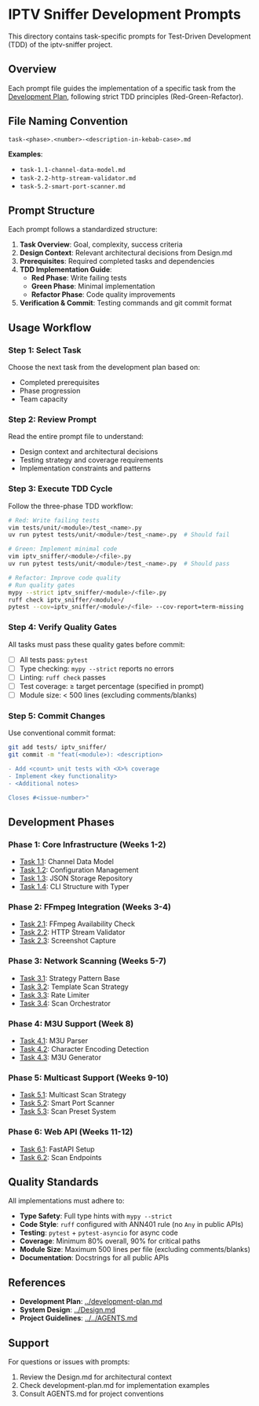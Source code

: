 # IPTV Sniffer Development Prompts

This directory contains task-specific prompts for Test-Driven Development (TDD) of the iptv-sniffer project.

## Overview

Each prompt file guides the implementation of a specific task from the [Development Plan](../development-plan.md), following strict TDD principles (Red-Green-Refactor).

## File Naming Convention

```
task-<phase>.<number>-<description-in-kebab-case>.md
```

**Examples**:

- `task-1.1-channel-data-model.md`
- `task-2.2-http-stream-validator.md`
- `task-5.2-smart-port-scanner.md`

## Prompt Structure

Each prompt follows a standardized structure:

1. **Task Overview**: Goal, complexity, success criteria
2. **Design Context**: Relevant architectural decisions from Design.md
3. **Prerequisites**: Required completed tasks and dependencies
4. **TDD Implementation Guide**:
   - **Red Phase**: Write failing tests
   - **Green Phase**: Minimal implementation
   - **Refactor Phase**: Code quality improvements
5. **Verification & Commit**: Testing commands and git commit format

## Usage Workflow

### Step 1: Select Task

Choose the next task from the development plan based on:

- Completed prerequisites
- Phase progression
- Team capacity

### Step 2: Review Prompt

Read the entire prompt file to understand:

- Design context and architectural decisions
- Testing strategy and coverage requirements
- Implementation constraints and patterns

### Step 3: Execute TDD Cycle

Follow the three-phase TDD workflow:

```bash
# Red: Write failing tests
vim tests/unit/<module>/test_<name>.py
uv run pytest tests/unit/<module>/test_<name>.py  # Should fail

# Green: Implement minimal code
vim iptv_sniffer/<module>/<file>.py
uv run pytest tests/unit/<module>/test_<name>.py  # Should pass

# Refactor: Improve code quality
# Run quality gates
mypy --strict iptv_sniffer/<module>/<file>.py
ruff check iptv_sniffer/<module>/
pytest --cov=iptv_sniffer/<module>/<file> --cov-report=term-missing
```

### Step 4: Verify Quality Gates

All tasks must pass these quality gates before commit:

- [ ] All tests pass: `pytest`
- [ ] Type checking: `mypy --strict` reports no errors
- [ ] Linting: `ruff check` passes
- [ ] Test coverage: ≥ target percentage (specified in prompt)
- [ ] Module size: < 500 lines (excluding comments/blanks)

### Step 5: Commit Changes

Use conventional commit format:

```bash
git add tests/ iptv_sniffer/
git commit -m "feat(<module>): <description>

- Add <count> unit tests with <X>% coverage
- Implement <key functionality>
- <Additional notes>

Closes #<issue-number>"
```

## Development Phases

### Phase 1: Core Infrastructure (Weeks 1-2)

- [Task 1.1](task-1.1-channel-data-model.md): Channel Data Model
- [Task 1.2](task-1.2-configuration-management.md): Configuration Management
- [Task 1.3](task-1.3-json-storage-repository.md): JSON Storage Repository
- [Task 1.4](task-1.4-cli-structure-with-typer.md): CLI Structure with Typer

### Phase 2: FFmpeg Integration (Weeks 3-4)

- [Task 2.1](task-2.1-ffmpeg-availability-check.md): FFmpeg Availability Check
- [Task 2.2](task-2.2-http-stream-validator.md): HTTP Stream Validator
- [Task 2.3](task-2.3-screenshot-capture.md): Screenshot Capture

### Phase 3: Network Scanning (Weeks 5-7)

- [Task 3.1](task-3.1-strategy-pattern-base.md): Strategy Pattern Base
- [Task 3.2](task-3.2-template-scan-strategy.md): Template Scan Strategy
- [Task 3.3](task-3.3-rate-limiter.md): Rate Limiter
- [Task 3.4](task-3.4-scan-orchestrator.md): Scan Orchestrator

### Phase 4: M3U Support (Week 8)

- [Task 4.1](task-4.1-m3u-parser.md): M3U Parser
- [Task 4.2](task-4.2-character-encoding-detection.md): Character Encoding Detection
- [Task 4.3](task-4.3-m3u-generator.md): M3U Generator

### Phase 5: Multicast Support (Weeks 9-10)

- [Task 5.1](task-5.1-multicast-scan-strategy.md): Multicast Scan Strategy
- [Task 5.2](task-5.2-smart-port-scanner.md): Smart Port Scanner
- [Task 5.3](task-5.3-scan-preset-system.md): Scan Preset System

### Phase 6: Web API (Weeks 11-12)

- [Task 6.1](task-6.1-fastapi-setup.md): FastAPI Setup
- [Task 6.2](task-6.2-scan-endpoints.md): Scan Endpoints

## Quality Standards

All implementations must adhere to:

- **Type Safety**: Full type hints with `mypy --strict`
- **Code Style**: `ruff` configured with ANN401 rule (no `Any` in public APIs)
- **Testing**: `pytest` + `pytest-asyncio` for async code
- **Coverage**: Minimum 80% overall, 90% for critical paths
- **Module Size**: Maximum 500 lines per file (excluding comments/blanks)
- **Documentation**: Docstrings for all public APIs

## References

- **Development Plan**: [../development-plan.md](../development-plan.md)
- **System Design**: [../Design.md](../Design.md)
- **Project Guidelines**: [../../AGENTS.md](../../AGENTS.md)

## Support

For questions or issues with prompts:

1. Review the Design.md for architectural context
2. Check development-plan.md for implementation examples
3. Consult AGENTS.md for project conventions
